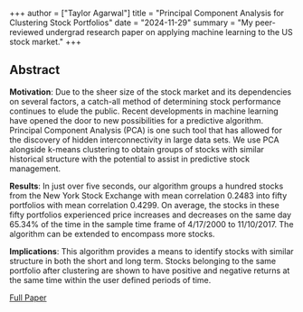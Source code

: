 +++
author = ["Taylor Agarwal"]
title = "Principal Component Analysis for Clustering Stock Portfolios"
date = "2024-11-29"
summary = "My peer-reviewed undergrad research paper on applying machine learning to the US stock market."
+++

## Abstract

**Motivation**: Due to the sheer size of the stock market and its dependencies on several factors, a catch-all method of determining stock performance continues to elude the public. Recent developments in machine learning have opened the door to new possibilities for a predictive algorithm. Principal Component Analysis (PCA) is one such tool that has allowed for the discovery of hidden interconnectivity in large data sets. We use PCA alongside k-means clustering to obtain groups of stocks with similar historical structure with the potential to assist in predictive stock management.

**Results**: In just over five seconds, our algorithm groups a hundred stocks from the New York Stock Exchange with mean correlation 0.2483 into fifty portfolios with mean correlation 0.4299. On average, the stocks in these fifty portfolios experienced price increases and decreases on the same day 65.34% of the time in the sample time frame of 4/17/2000 to 11/10/2017. The algorithm can be extended to encompass more stocks.

**Implications**: This algorithm provides a means to identify stocks with similar structure in both the short and long term. Stocks belonging to the same portfolio after clustering are shown to have positive and negative returns at the same time within the user defined periods of time.

[Full Paper](https://journals.librarypublishing.arizona.edu/azjis/article/id/2384/)
